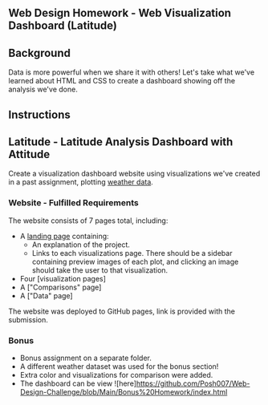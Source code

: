 ## Web Design Homework - Web Visualization Dashboard (Latitude)

## Background

Data is more powerful when we share it with others! Let's take what we've learned about HTML and CSS to create a dashboard showing off the analysis we've done.

## Instructions

## Latitude - Latitude Analysis Dashboard with Attitude

Create a visualization dashboard website using visualizations we've created in a past assignment, plotting [weather data](Resources/cities.csv).

### Website - Fulfilled Requirements

The website consists of 7 pages total, including:

* A [landing page](#landing-page) containing:
  * An explanation of the project.
  * Links to each visualizations page. There should be a sidebar containing preview images of each plot, and clicking an image should take the user to that visualization.
* Four [visualization pages]
* A ["Comparisons" page]
* A ["Data" page]

The website was deployed to GitHub pages, link is provided with the submission.

### Bonus

* Bonus assignment on a separate folder.
* A different weather dataset was used for the bonus section! 
* Extra color and visualizations for comparison were added.  
* The dashboard can be view ![here]https://github.com/Posh007/Web-Design-Challenge/blob/Main/Bonus%20Homework/index.html 
